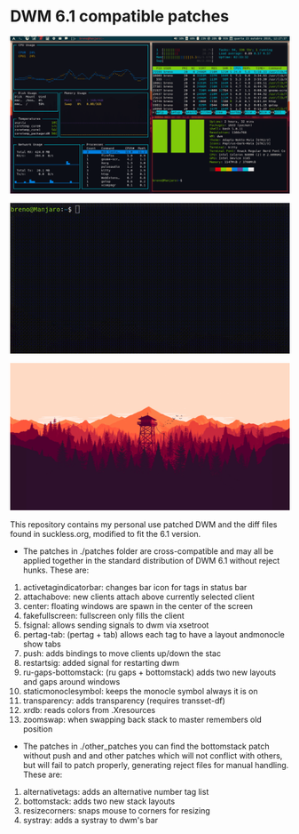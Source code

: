 # DWM 6.1 compatible patches
![picture](./screenshot.png)  

![gif test2](./simplescreenrecorder.gif)  

![gif test](./peek.gif)


This repository contains my personal use patched  DWM and 
the diff files found in suckless.org, modified to fit the 6.1 version.  
* The patches in ./patches folder are cross-compatible and may all be
applied together in the standard distribution of DWM 6.1 without 
reject hunks. These are:  

1.  activetagindicatorbar: changes bar icon for tags in status bar
2.  attachabove:           new clients attach above currently selected client
4.  center:                floating windows are spawn in the center of the screen
5.  fakefullscreen:        fullscreen only fills the client
6.  fsignal:               allows sending signals to dwm via xsetroot
7.  pertag-tab:            (pertag + tab) allows each tag to have a layout andmonocle show tabs
8.  push:                  adds bindings to move clients up/down the stac
9.  restartsig:            added signal for restarting dwm
10. ru-gaps-bottomstack:   (ru gaps + bottomstack) adds two new layouts and gaps around windows
10. staticmonoclesymbol:   keeps the monocle symbol always it is on
11. transparency:          adds transparency (requires transset-df)
12. xrdb:                  reads colors from .Xresources
13. zoomswap:              when swapping back stack to master remembers old position

* The patches in ./other_patches you can find the bottomstack patch 
without push and and other patches which will not conflict with others,
but will fail to patch properly, generating reject files for manual
handling. These are:

1. alternativetags: adds an alternative number tag list
2. bottomstack:     adds two new stack layouts
3. resizecorners:   snaps mouse to corners for resizing
4. systray:         adds a systray to dwm's bar
